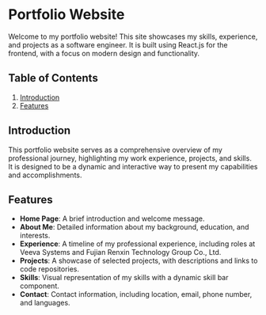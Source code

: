 # Portfolio Website

Welcome to my portfolio website! This site showcases my skills, experience, and projects as a software engineer. It is built using React.js for the frontend, with a focus on modern design and functionality.

## Table of Contents

1. [Introduction](#introduction)
2. [Features](#features)

## Introduction

This portfolio website serves as a comprehensive overview of my professional journey, highlighting my work experience, projects, and skills. It is designed to be a dynamic and interactive way to present my capabilities and accomplishments.

## Features

- **Home Page**: A brief introduction and welcome message.
- **About Me**: Detailed information about my background, education, and interests.
- **Experience**: A timeline of my professional experience, including roles at Veeva Systems and Fujian Renxin Technology Group Co., Ltd.
- **Projects**: A showcase of selected projects, with descriptions and links to code repositories.
- **Skills**: Visual representation of my skills with a dynamic skill bar component.
- **Contact**: Contact information, including location, email, phone number, and languages.